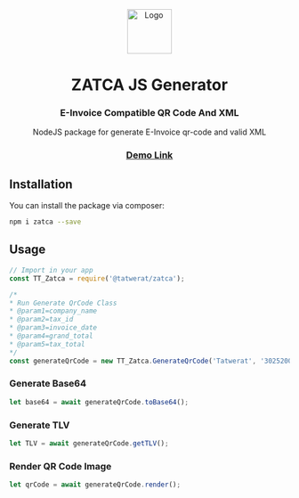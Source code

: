 <div id="top"></div>
<div align="center"> 
  <a href="https://salla.dev"> 
    <img src="https://www.tatwerat.com/downloads/zatca-js-icon.svg" alt="Logo" width="80" height="80"> 
  </a>
  <h1 align="center">ZATCA JS Generator</h1>
  <h3>E-Invoice Compatible QR Code And XML</h3>
  <p align="center">    NodeJS package for generate E-Invoice qr-code and valid XML </p>
  <h3><a href="https://www.zatcajs.tatwerat.com">Demo Link</a></h3>
</div>

## Installation

You can install the package via composer:

```bash
npm i zatca --save
```

## Usage

```js
// Import in your app
const TT_Zatca = require('@tatwerat/zatca');

/*
* Run Generate QrCode Class
* @param1=company_name
* @param2=tax_id
* @param3=invoice_date
* @param4=grand_total
* @param5=tax_total
*/
const generateQrCode = new TT_Zatca.GenerateQrCode('Tatwerat', '302520021521453', '2011-10-05T14:48:00.000Z', 100.00, 15.00);
```

### Generate Base64

```js
let base64 = await generateQrCode.toBase64();
```

### Generate TLV

```js
let TLV = await generateQrCode.getTLV();
```

### Render QR Code Image

```js
let qrCode = await generateQrCode.render();
```
